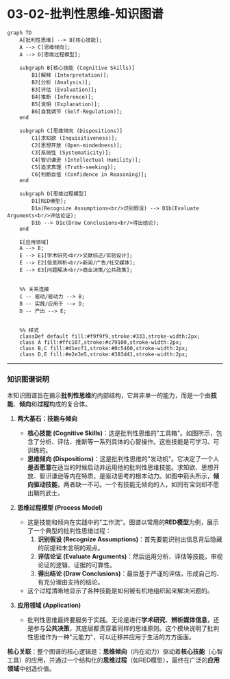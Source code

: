 # 03-02-批判性思维-知识图谱

```mermaid
graph TD
    A[批判性思维] --> B[核心技能];
    A --> C[思维倾向];
    A --> D[思维过程模型];

    subgraph B[核心技能 (Cognitive Skills)]
        B1[解释 (Interpretation)];
        B2[分析 (Analysis)];
        B3[评估 (Evaluation)];
        B4[推断 (Inference)];
        B5[说明 (Explanation)];
        B6[自我调节 (Self-Regulation)];
    end

    subgraph C[思维倾向 (Dispositions)]
        C1[求知欲 (Inquisitiveness)];
        C2[思想开放 (Open-mindedness)];
        C3[系统性 (Systematicity)];
        C4[智识谦逊 (Intellectual Humility)];
        C5[追求真理 (Truth-seeking)];
        C6[判断自信 (Confidence in Reasoning)];
    end

    subgraph D[思维过程模型]
        D1[RED模型];
        D1a(Recognize Assumptions<br/>识别假设) --> D1b(Evaluate Arguments<br/>评估论证);
        D1b --> D1c(Draw Conclusions<br/>得出结论);
    end

    E[应用领域]
    A --> E;
    E --> E1[学术研究<br/>文献综述/实验设计];
    E --> E2[信息辨析<br/>新闻/广告/社交媒体];
    E --> E3[问题解决<br/>商业决策/公共政策];


    %% 关系连接
    C -- 驱动/驱动力 --> B;
    B -- 实践/应用于 --> D;
    D -- 产出 --> E;


    %% 样式
    classDef default fill:#f9f9f9,stroke:#333,stroke-width:2px;
    class A fill:#ffc107,stroke:#c79100,stroke-width:2px;
    class B,C fill:#d1ecf1,stroke:#0c5460,stroke-width:2px;
    class D,E fill:#e2e3e5,stroke:#383d41,stroke-width:2px;
```

---

### 知识图谱说明

本知识图谱旨在揭示**批判性思维**的内部结构，它并非单一的能力，而是一个由**技能**、**倾向**和**过程**构成的复合体。

1. **两大基石：技能与倾向**
    * **核心技能 (Cognitive Skills)**：这是批判性思维的"工具箱"。如图所示，包含了分析、评估、推断等一系列具体的心智操作。这些技能是可学习、可训练的。
    * **思维倾向 (Dispositions)**：这是批判性思维的"发动机"。它决定了一个人**是否愿意**在适当的时候启动并运用他的批判性思维技能。求知欲、思想开放、智识谦逊等内在特质，是驱动思考的根本动力。如图中箭头所示，**倾向驱动技能**，两者缺一不可。一个有技能无倾向的人，如同有宝剑却不愿出鞘的武士。

2. **思维过程模型 (Process Model)**
    * 这是技能和倾向在实践中的"工作流"。图谱以常用的**RED模型**为例，展示了一个典型的批判性思维过程：
        1. **识别假设 (Recognize Assumptions)**：首先要能识别出信息背后隐藏的前提和未言明的观点。
        2. **评估论证 (Evaluate Arguments)**：然后运用分析、评估等技能，审视论证的逻辑、证据的可靠性。
        3. **得出结论 (Draw Conclusions)**：最后基于严谨的评估，形成自己的、有充分理由支持的结论。
    * 这个过程清晰地显示了各种技能是如何被有机地组织起来解决问题的。

3. **应用领域 (Application)**
    * 批判性思维最终要服务于实践。无论是进行**学术研究**、**辨析媒体信息**，还是参与**公共决策**，其底层都贯穿着同样的思维原则。这个模块说明了批判性思维作为一种"元能力"，可以迁移并应用于生活的方方面面。

**核心关联**：整个图谱的核心逻辑是：**思维倾向**（内在动力）驱动着**核心技能**（心智工具）的应用，并通过一个结构化的**思维过程**（如RED模型），最终在广泛的**应用领域**中创造价值。
